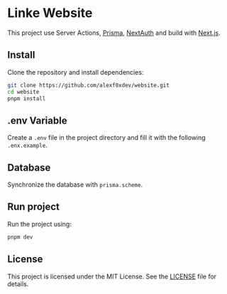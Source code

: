 # Linke Website

This project use Server Actions, [Prisma](https://www.prisma.io/), [NextAuth](https://next-auth.js.org/) and build with [Next.js](https://nextjs.org/).

## Install

Clone the repository and install dependencies:

```bash
git clone https://github.com/alexf0xdev/website.git
cd website
pnpm install
```

## .env Variable

Create a ```.env``` file in the project directory and fill it with the following ```.enx.example```.

## Database

Synchronize the database with ```prisma.scheme```.

## Run project

Run the project using:

```bash
pnpm dev
```

## License

This project is licensed under the MIT License. See the [LICENSE](https://github.com/alexf0xdev/website/blob/main/LICENSE) file for details.


